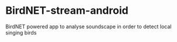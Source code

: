 # BirdNET-stream-android
BirdNET powered app to analyse soundscape in order to detect local singing birds
